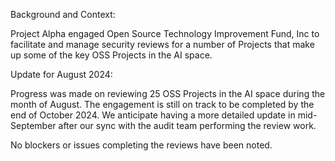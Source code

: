 Background and Context: 

Project Alpha engaged Open Source Technology Improvement Fund, Inc to facilitate and manage security reviews for a number of Projects that make up some of the key OSS Projects in the AI space. 


Update for August 2024: 

Progress was made on reviewing 25 OSS Projects in the AI space during the month of August. The engagement is still on track to be completed by the end of October 2024. We anticipate having a more detailed update in mid-September after our sync with the audit team performing the review work. 

No blockers or issues completing the reviews have been noted. 
